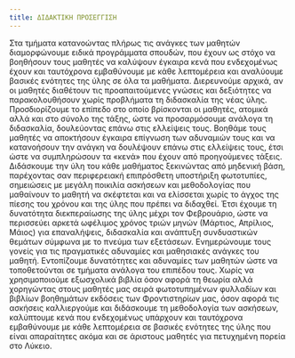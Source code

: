 ```yaml
---
title: ΔΙΔΑΚΤΙΚΗ ΠΡΟΣΕΓΓΙΣΗ
---
```


Στα τμήματα κατανοώντας πλήρως τις ανάγκες των μαθητών διαμορφώνουμε ειδικά προγράμματα σπουδών, που έχουν ως στόχο να βοηθήσουν τους μαθητές να καλύψουν έγκαιρα κενά που ενδεχομένως έχουν και ταυτόχρονα εμβαθύνουμε με κάθε λεπτομέρεια και αναλύουμε βασικές ενότητες της ύλης σε όλα τα μαθήματα.
Διερευνούμε αρχικά, αν οι μαθητές διαθέτουν τις προαπαιτούμενες γνώσεις και δεξιότητες να παρακολουθήσουν χωρίς προβλήματα τη διδασκαλία της νέας ύλης. Προσδιορίζουμε το επίπεδο στο οποίο βρίσκονται οι μαθητές, ατομικά αλλά και στο σύνολο της τάξης, ώστε να προσαρμόσουμε ανάλογα τη διδασκαλία, δουλεύοντας επάνω στις ελλείψεις τους.
Βοηθάμε τους μαθητές να αποκτήσουν έγκαιρα επίγνωση των αδυναμιών τους και να κατανοήσουν την ανάγκη να δουλέψουν επάνω στις ελλείψεις τους, έτσι ώστε να συμπληρώσουν τα «κενά» που έχουν από προηγούμενες τάξεις.
Διδάσκουμε την ύλη του κάθε μαθήματος ξεκινώντας από μηδενική βάση, παρέχοντας σαν περιφερειακή επιπρόσθετη υποστήριξη φωτοτυπίες, σημειώσεις με μεγάλη ποικιλία ασκήσεων και μεθοδολογίας που μαθαίνουν το μαθητή να σκέφτεται και να ελίσσεται χωρίς το άγχος της πίεσης του χρόνου και της ύλης που πρέπει να διδαχθεί. Έτσι έχουμε τη δυνατότητα διεκπεραίωσης της ύλης μέχρι τον Φεβρουάριο, ώστε να περισσεύει αρκετά ωφέλιμος χρόνος τριών μηνών (Μάρτιος, Απρίλιος, Μάιος) για επαναλήψεις, διδασκαλία και ανάπτυξη συνδυαστικών θεμάτων σύμφωνα με το πνεύμα των εξετάσεων.
Ενημερώνουμε τους γονείς για τις πραγματικές αδυναμίες και μαθησιακές ανάγκες του μαθητή.
Εντοπίζουμε δυνατότητες και αδυναμίες των μαθητών ώστε να τοποθετούνται σε τμήματα ανάλογα του επιπέδου τους.
Χωρίς να χρησιμοποιούμε εξωσχολικά βιβλία όσον αφορά τη θεωρία αλλά χορηγώντας στους μαθητές μας σειρά φωτοτυπημένων φυλλαδίων και βιβλίων βοηθημάτων εκδόσεις των Φροντιστηρίων μας, όσον αφορά τις ασκήσεις καλλιεργούμε και διδάσκουμε τη μεθοδολογία των ασκήσεων, καλύπτουμε κενά που ενδεχομένως υπάρχουν και ταυτόχρονα εμβαθύνουμε με κάθε λεπτομέρεια σε βασικές ενότητες της ύλης που είναι απαραίτητες ακόμα και σε άριστους μαθητές για πετυχημένη πορεία στο Λύκειο.
